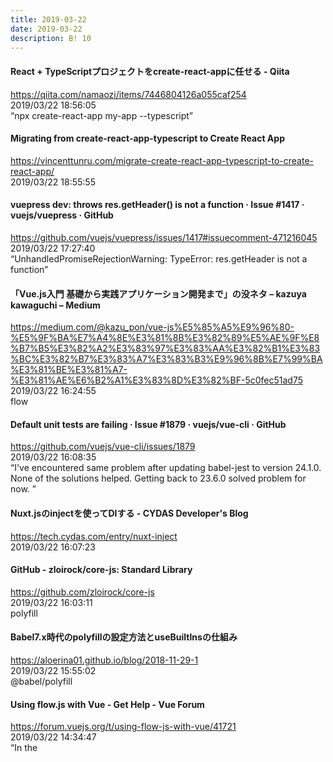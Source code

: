 ```yaml
---
title: 2019-03-22
date: 2019-03-22
description: B! 10
---
```


#### React + TypeScriptプロジェクトをcreate-react-appに任せる - Qiita
https://qiita.com/namaozi/items/7446804126a055caf254<br>
2019/03/22 18:56:05<br>
“npx create-react-app my-app --typescript”


#### Migrating from create-react-app-typescript to Create React App
https://vincenttunru.com/migrate-create-react-app-typescript-to-create-react-app/<br>
2019/03/22 18:55:55<br>


#### vuepress dev: throws res.getHeader() is not a function · Issue #1417 · vuejs/vuepress · GitHub
https://github.com/vuejs/vuepress/issues/1417#issuecomment-471216045<br>
2019/03/22 17:27:40<br>
“UnhandledPromiseRejectionWarning: TypeError: res.getHeader is not a function”


#### 「Vue.js入門 基礎から実践アプリケーション開発まで」の没ネタ – kazuya kawaguchi – Medium
https://medium.com/@kazu_pon/vue-js%E5%85%A5%E9%96%80-%E5%9F%BA%E7%A4%8E%E3%81%8B%E3%82%89%E5%AE%9F%E8%B7%B5%E3%82%A2%E3%83%97%E3%83%AA%E3%82%B1%E3%83%BC%E3%82%B7%E3%83%A7%E3%83%B3%E9%96%8B%E7%99%BA%E3%81%BE%E3%81%A7-%E3%81%AE%E6%B2%A1%E3%83%8D%E3%82%BF-5c0fec51ad75<br>
2019/03/22 16:24:55<br>
flow


#### Default unit tests are failing · Issue #1879 · vuejs/vue-cli · GitHub
https://github.com/vuejs/vue-cli/issues/1879<br>
2019/03/22 16:08:35<br>
“I've encountered same problem after updating babel-jest to version 24.1.0. None of the solutions helped. Getting back to 23.6.0 solved problem for now. ”


#### Nuxt.jsのinjectを使ってDIする - CYDAS Developer's Blog
https://tech.cydas.com/entry/nuxt-inject<br>
2019/03/22 16:07:23<br>


#### GitHub - zloirock/core-js: Standard Library
https://github.com/zloirock/core-js<br>
2019/03/22 16:03:11<br>
polyfill


#### Babel7.x時代のpolyfillの設定方法とuseBuiltInsの仕組み
https://aloerina01.github.io/blog/2018-11-29-1<br>
2019/03/22 15:55:02<br>
@babel/polyfill


#### Using flow.js with Vue - Get Help - Vue Forum
https://forum.vuejs.org/t/using-flow-js-with-vue/41721<br>
2019/03/22 14:34:47<br>
“In the <script> tag in the .vue file add lang=js like this <script lang="js">”


#### イチロー選手が現役引退へ　試合後に会見（2019年3月21日） - YouTube
https://www.youtube.com/watch?v=MoschCm4-XE<br>
2019/03/22 04:52:26<br>


